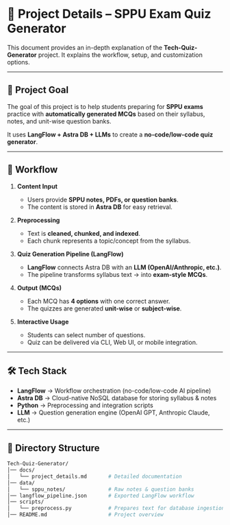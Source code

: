 # 📘 Project Details – SPPU Exam Quiz Generator  

This document provides an in-depth explanation of the **Tech-Quiz-Generator** project. It explains the workflow, setup, and customization options.  

---

## 🎯 Project Goal  

The goal of this project is to help students preparing for **SPPU exams** practice with **automatically generated MCQs** based on their syllabus, notes, and unit-wise question banks.  

It uses **LangFlow + Astra DB + LLMs** to create a **no-code/low-code quiz generator**.  

---

## 🔄 Workflow  

1. **Content Input**  
   - Users provide **SPPU notes, PDFs, or question banks**.  
   - The content is stored in **Astra DB** for easy retrieval.  

2. **Preprocessing**  
   - Text is **cleaned, chunked, and indexed**.  
   - Each chunk represents a topic/concept from the syllabus.  

3. **Quiz Generation Pipeline (LangFlow)**  
   - **LangFlow** connects Astra DB with an **LLM (OpenAI/Anthropic, etc.)**.  
   - The pipeline transforms syllabus text → into **exam-style MCQs**.  

4. **Output (MCQs)**  
   - Each MCQ has **4 options** with one correct answer.  
   - The quizzes are generated **unit-wise** or **subject-wise**.  

5. **Interactive Usage**  
   - Students can select number of questions.  
   - Quiz can be delivered via CLI, Web UI, or mobile integration.  

---

## 🛠️ Tech Stack  

- **LangFlow** → Workflow orchestration (no-code/low-code AI pipeline)  
- **Astra DB** → Cloud-native NoSQL database for storing syllabus & notes  
- **Python** → Preprocessing and integration scripts  
- **LLM** → Question generation engine (OpenAI GPT, Anthropic Claude, etc.)  

---

## 📂 Directory Structure  

```bash
Tech-Quiz-Generator/
│── docs/
│   └── project_details.md       # Detailed documentation
│── data/
│   └── sppu_notes/              # Raw notes & question banks
│── langflow_pipeline.json       # Exported LangFlow workflow
│── scripts/
│   └── preprocess.py            # Prepares text for database ingestion
│── README.md                    # Project overview
